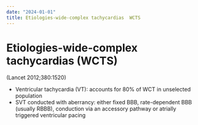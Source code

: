 ```yaml
---
date: "2024-01-01"
title: Etiologies-wide-complex tachycardias  WCTS 
---
```


# Etiologies-wide-complex tachycardias (WCTS)

(Lancet 2012;380:1520)
* Ventricular tachycardia (VT): accounts for 80% of WCT in unselected population
* SVT conducted with aberrancy: either fixed BBB, rate-dependent BBB (usually RBBB), conduction via an accessory pathway or atrially triggered ventricular pacing
